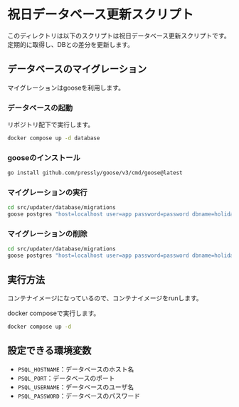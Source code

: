# 祝日データベース更新スクリプト

このディレクトリは以下のスクリプトは祝日データベース更新スクリプトです。
定期的に取得し、DBとの差分を更新します。

## データベースのマイグレーション

マイグレーションはgooseを利用します。

### データベースの起動

リポジトリ配下で実行します。

```bash
docker compose up -d database 
```

### gooseのインストール

```bash
go install github.com/pressly/goose/v3/cmd/goose@latest
```

### マイグレーションの実行

```bash
cd src/updater/database/migrations
goose postgres "host=localhost user=app password=password dbname=holidays sslmode=disable" up
```

### マイグレーションの削除

```bash
cd src/updater/database/migrations
goose postgres "host=localhost user=app password=password dbname=holidays sslmode=disable" down
```

## 実行方法

コンテナイメージになっているので、コンテナイメージをrunします。

docker composeで実行します。

```bash
docker compose up -d
```

## 設定できる環境変数

- `PSQL_HOSTNAME`：データベースのホスト名
- `PSQL_PORT`：データベースのポート
- `PSQL_USERNAME`：データベースのユーザ名
- `PSQL_PASSWORD`：データベースのパスワード
